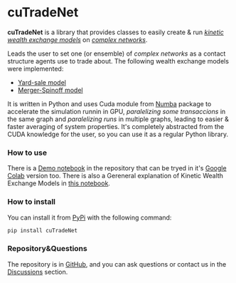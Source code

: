 # cuTradeNet

**cuTradeNet** is a library that provides classes to easily create & run [*kinetic wealth exchange models*](https://rf.mokslasplius.lt/elementary-kinetic-exchange-models/ "online mini simulations") on [*complex networks*](https://en.wikipedia.org/wiki/Complex_network "complex networks wiki"). 

Leads the user to set one (or ensemble) of *complex networks* as a contact structure agents use to trade about. The following wealth exchange models were implemented:
* [Yard-sale model](https://www.sciencedirect.com/science/article/pii/S0378437120309237 "model details here")
* [Merger-Spinoff model](https://www.sciencedirect.com/science/article/pii/S0378437120309237 "model details here")

It is written in Python and uses Cuda module from [Numba](https://numba.pydata.org/ "Numba page") package to accelerate the simulation runnin in GPU, *paralelizing some transaccions* in the same graph and *paralelizing runs* in multiple graphs, leading to  easier & faster averaging of system properties.
It's completely abstracted from the CUDA knowledge for the user, so you can use it as a regular Python library.

### How to use
There is a [Demo notebook](https://github.com/Qsanti/cuTradeNet/Models&Demo) in the repository that can be tryed in it's [Google Colab]() version too.
There is also a Gereneral explanation of Kinetic Wealth Exchange Models in [this notebook](https://github.com/Qsanti/cuTradeNet/Models&Demo/ModelsList).


### How to install
You can install it from [PyPi](https://pypi.org/project/cuTradeNet/ "cuTradeNet page in PyPi") with the following command:
```bash
pip install cuTradeNet
```

### Repository&Questions
The repository is in [GitHub](https://github.com/Qsanti/), and you can ask questions or contact us in the [Discussions](https://github.com/Qsanti/cuTradeNet/discussions/ "cuTradeNet discussions") section. 